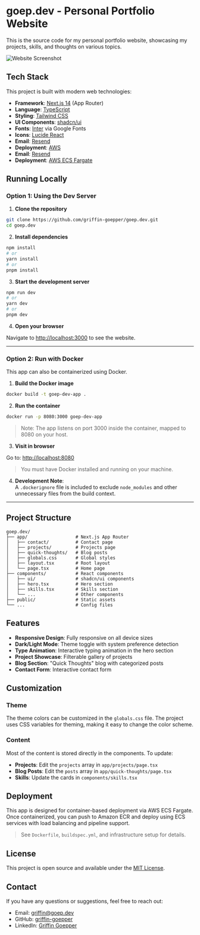 # goep.dev - Personal Portfolio Website

This is the source code for my personal portfolio website, showcasing my projects, skills, and thoughts on various topics.

![Website Screenshot](/dark-theme-website.png)

## Tech Stack

This project is built with modern web technologies:

- **Framework**: [Next.js 14](https://nextjs.org/) (App Router)
- **Language**: [TypeScript](https://www.typescriptlang.org/)
- **Styling**: [Tailwind CSS](https://tailwindcss.com/)
- **UI Components**: [shadcn/ui](https://ui.shadcn.com/)
- **Fonts**: [Inter](https://fonts.google.com/specimen/Inter) via Google Fonts
- **Icons**: [Lucide React](https://lucide.dev/)
- **Email**: [Resend](https://resend.com/)
- **Deployment**: [AWS](https://aws.amazon.com/fargate/)
- **Email**: [Resend](https://resend.com/)
- **Deployment**: [AWS ECS Fargate](https://aws.amazon.com/fargate/)

## Running Locally

### Option 1: Using the Dev Server

1. **Clone the repository**

```bash
git clone https://github.com/griffin-goepper/goep.dev.git
cd goep.dev
```

2. **Install dependencies**

```bash
npm install
# or
yarn install
# or
pnpm install
```

3. **Start the development server**

```bash
npm run dev
# or
yarn dev
# or
pnpm dev
```

4. **Open your browser**

Navigate to [http://localhost:3000](http://localhost:3000) to see the website.

---

### Option 2: Run with Docker

This app can also be containerized using Docker.

1. **Build the Docker image**

```bash
docker build -t goep-dev-app .
```

2. **Run the container**

```bash
docker run -p 8080:3000 goep-dev-app
```

> Note: The app listens on port 3000 inside the container, mapped to 8080 on your host.

3. **Visit in browser**

Go to: [http://localhost:8080](http://localhost:8080)

> You must have Docker installed and running on your machine.

4. **Development Note**:  
   A `.dockerignore` file is included to exclude `node_modules` and other unnecessary files from the build context.

---

## Project Structure

```
goep.dev/
├── app/                  # Next.js App Router
│   ├── contact/          # Contact page
│   ├── projects/         # Projects page
│   ├── quick-thoughts/   # Blog posts
│   ├── globals.css       # Global styles
│   ├── layout.tsx        # Root layout
│   └── page.tsx          # Home page
├── components/           # React components
│   ├── ui/               # shadcn/ui components
│   ├── hero.tsx          # Hero section
│   ├── skills.tsx        # Skills section
│   └── ...               # Other components
├── public/               # Static assets
└── ...                   # Config files
```

## Features

- **Responsive Design**: Fully responsive on all device sizes
- **Dark/Light Mode**: Theme toggle with system preference detection
- **Type Animation**: Interactive typing animation in the hero section
- **Project Showcase**: Filterable gallery of projects
- **Blog Section**: "Quick Thoughts" blog with categorized posts
- **Contact Form**: Interactive contact form

## Customization

### Theme

The theme colors can be customized in the `globals.css` file. The project uses CSS variables for theming, making it easy to change the color scheme.

### Content

Most of the content is stored directly in the components. To update:

- **Projects**: Edit the `projects` array in `app/projects/page.tsx`
- **Blog Posts**: Edit the `posts` array in `app/quick-thoughts/page.tsx`
- **Skills**: Update the cards in `components/skills.tsx`

## Deployment

This app is designed for container-based deployment via AWS ECS Fargate. Once containerized, you can push to Amazon ECR and deploy using ECS services with load balancing and pipeline support.

> See `Dockerfile`, `buildspec.yml`, and infrastructure setup for details.

## License

This project is open source and available under the [MIT License](LICENSE).

## Contact

If you have any questions or suggestions, feel free to reach out:

- Email: griffin@goep.dev
- GitHub: [griffin-goepper](https://github.com/griffin-goepper)
- LinkedIn: [Griffin Goepper](https://www.linkedin.com/in/griffin-g-066668171/)
